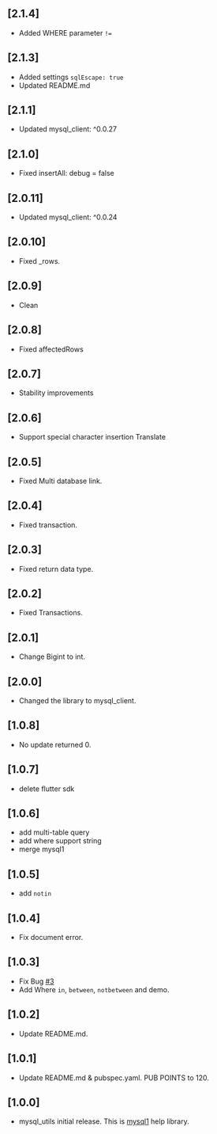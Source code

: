 ## [2.1.4]

* Added WHERE parameter `!=`

## [2.1.3]

* Added settings `sqlEscape: true`
* Updated README.md

## [2.1.1]

* Updated mysql_client: ^0.0.27

## [2.1.0]

* Fixed insertAll: debug = false

## [2.0.11]

* Updated mysql_client: ^0.0.24

## [2.0.10]

* Fixed _rows.

## [2.0.9]

* Clean

## [2.0.8]

* Fixed affectedRows

## [2.0.7]

* Stability improvements

## [2.0.6]

* Support special character insertion Translate

## [2.0.5]

* Fixed Multi database link.

## [2.0.4]

* Fixed transaction.

## [2.0.3]

* Fixed return data type.

## [2.0.2]

* Fixed Transactions.

## [2.0.1]

* Change Bigint to int.

## [2.0.0]

* Changed the library to mysql_client.

## [1.0.8]

* No update returned 0.

## [1.0.7]

* delete flutter sdk

## [1.0.6]

* add multi-table query
* add where support string
* merge mysql1 

## [1.0.5]

* add `notin`

## [1.0.4]

* Fix document error.

## [1.0.3]

* Fix Bug [#3](https://github.com/biner88/mysql_utils/issues/3)
* Add Where `in`,                                                        `between`,  `notbetween` and demo.

## [1.0.2]

* Update README.md.

## [1.0.1]

* Update README.md & pubspec.yaml. PUB POINTS to 120.

## [1.0.0]

* mysql_utils initial release. This is [mysql1](https://pub.dev/packages/mysql1) help library.
